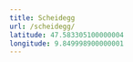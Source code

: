 ```yaml
---
title: Scheidegg
url: /scheidegg/
latitude: 47.583305100000004
longitude: 9.849998900000001
---
```

